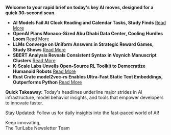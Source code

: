 <p><strong>Welcome to your rapid brief on today's key AI moves, designed for a quick 30-second scan.</strong>  </p>
<ul>
<li><strong>AI Models Fail At Clock Reading and Calendar Tasks, Study Finds</strong> <a href="https://www.livescience.com/technology/artificial-intelligence/ai-models-cant-tell-time-or-read-a-calendar-study-reveals">Read More</a>  </li>
<li><strong>OpenAI Plans Monaco-Sized Abu Dhabi Data Center, Cooling Hurdles Loom</strong> <a href="https://techcrunch.com/2025/05/16/openais-planned-data-center-in-abu-dhabi-would-be-bigger-than-monaco/">Read More</a>  </li>
<li><strong>LLMs Converge on Uniform Answers in Strategic Reward Games, Study Shows</strong> <a href="https://www.science.org/doi/10.1126/sciadv.adu9368">Read More</a>  </li>
<li><strong>SBERT Analysis Reveals Consistent Syntax in Voynich Manuscript Clusters</strong> <a href="https://github.com/brianmg/voynich-nlp-analysis">Read More</a>  </li>
<li><strong>K-Scale Labs Unveils Open-Source RL Toolkit to Democratize Humanoid Robots</strong> <a href="https://github.com/kscalelabs/ksim-gym">Read More</a>  </li>
<li><strong>Rust Crate model2vec-rs Enables Ultra-Fast Static Text Embeddings, Outperforms Python</strong> <a href="https://github.com/MinishLab/model2vec-rs">Read More</a>  </li>
</ul>
<p><strong>Quick Takeaway:</strong> Today's headlines underline major strides in AI infrastructure, model behavior insights, and tools that empower developers to innovate faster.  </p>
<p>Stay Updated: Follow us for daily insights into the fast-paced world of AI!  </p>
<p>Keep innovating,<br />
The TuriLabs Newsletter Team</p>